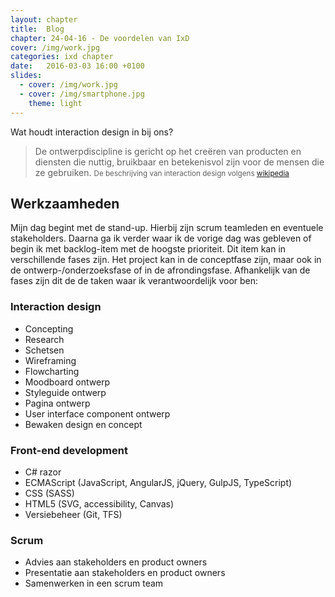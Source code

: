 ```yaml
---
layout: chapter
title:  Blog
chapter: 24-04-16 - De voordelen van IxD
cover: /img/work.jpg
categories: ixd chapter
date:   2016-03-03 16:00 +0100
slides:
  - cover: /img/work.jpg
  - cover: /img/smartphone.jpg
    theme: light
---
```


Wat houdt interaction design in bij ons?

> De ontwerpdiscipline is gericht op het creëren van producten en diensten die nuttig, bruikbaar en betekenisvol zijn voor de mensen die ze gebruiken. <small>De beschrijving van interaction design volgens [wikipedia](https://nl.wikipedia.org/wiki/Interaction_design)</small>

## Werkzaamheden
Mijn dag begint met de stand-up. Hierbij zijn scrum teamleden en eventuele stakeholders. Daarna ga ik verder waar ik de vorige dag was gebleven of begin ik met backlog-item met de hoogste prioriteit. Dit item kan in verschillende fases zijn. Het project kan in de conceptfase zijn, maar ook in de ontwerp-/onderzoeksfase of in de afrondingsfase. Afhankelijk van de fases zijn dit de de taken waar ik verantwoordelijk voor ben:

### Interaction design
- Concepting
- Research
- Schetsen
- Wireframing
- Flowcharting
- Moodboard ontwerp
- Styleguide ontwerp 
- Pagina ontwerp 
- User interface component ontwerp
- Bewaken design en concept

### Front-end development
- C# razor
- ECMAScript (JavaScript, AngularJS, jQuery, GulpJS, TypeScript)
- CSS (SASS)
- HTML5 (SVG, accessibility, Canvas)
- Versiebeheer (Git, TFS)

### Scrum
- Advies aan stakeholders en product owners
- Presentatie aan stakeholders en product owners
- Samenwerken in een scrum team


